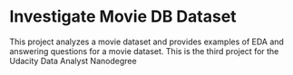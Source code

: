 # Investigate Movie DB Dataset

This project analyzes a movie dataset and provides examples of EDA and answering questions for a movie dataset. This is the third project for the Udacity Data Analyst Nanodegree